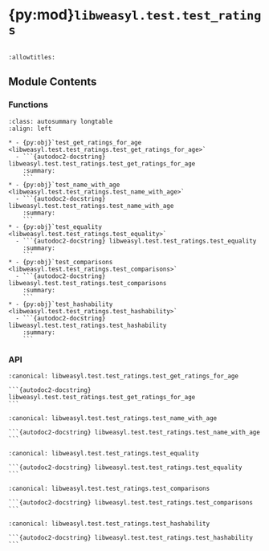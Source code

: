# {py:mod}`libweasyl.test.test_ratings`

```{py:module} libweasyl.test.test_ratings
```

```{autodoc2-docstring} libweasyl.test.test_ratings
:allowtitles:
```

## Module Contents

### Functions

````{list-table}
:class: autosummary longtable
:align: left

* - {py:obj}`test_get_ratings_for_age <libweasyl.test.test_ratings.test_get_ratings_for_age>`
  - ```{autodoc2-docstring} libweasyl.test.test_ratings.test_get_ratings_for_age
    :summary:
    ```
* - {py:obj}`test_name_with_age <libweasyl.test.test_ratings.test_name_with_age>`
  - ```{autodoc2-docstring} libweasyl.test.test_ratings.test_name_with_age
    :summary:
    ```
* - {py:obj}`test_equality <libweasyl.test.test_ratings.test_equality>`
  - ```{autodoc2-docstring} libweasyl.test.test_ratings.test_equality
    :summary:
    ```
* - {py:obj}`test_comparisons <libweasyl.test.test_ratings.test_comparisons>`
  - ```{autodoc2-docstring} libweasyl.test.test_ratings.test_comparisons
    :summary:
    ```
* - {py:obj}`test_hashability <libweasyl.test.test_ratings.test_hashability>`
  - ```{autodoc2-docstring} libweasyl.test.test_ratings.test_hashability
    :summary:
    ```
````

### API

````{py:function} test_get_ratings_for_age(age, expected)
:canonical: libweasyl.test.test_ratings.test_get_ratings_for_age

```{autodoc2-docstring} libweasyl.test.test_ratings.test_get_ratings_for_age
```
````

````{py:function} test_name_with_age(rating, expected)
:canonical: libweasyl.test.test_ratings.test_name_with_age

```{autodoc2-docstring} libweasyl.test.test_ratings.test_name_with_age
```
````

````{py:function} test_equality(rating)
:canonical: libweasyl.test.test_ratings.test_equality

```{autodoc2-docstring} libweasyl.test.test_ratings.test_equality
```
````

````{py:function} test_comparisons(r1, op, r2)
:canonical: libweasyl.test.test_ratings.test_comparisons

```{autodoc2-docstring} libweasyl.test.test_ratings.test_comparisons
```
````

````{py:function} test_hashability()
:canonical: libweasyl.test.test_ratings.test_hashability

```{autodoc2-docstring} libweasyl.test.test_ratings.test_hashability
```
````
